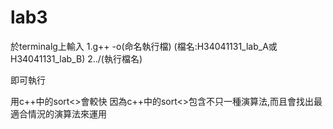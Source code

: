 # lab3
於terminalg上輸入
1.g++ -o(命名執行檔) (檔名:H34041131_lab_A或H34041131_lab_B)
2../(執行檔名)

即可執行

用c++中的sort<>會較快
因為c++中的sort<>包含不只一種演算法,而且會找出最適合情況的演算法來運用
